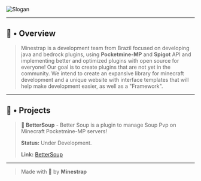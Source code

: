 ![Slogan](https://user-images.githubusercontent.com/119537238/222843433-c92c26ed-0a84-4429-a6fc-e82ebd19d095.png)

---

## 👋 • Overview

> Minestrap is a development team from Brazil focused on developing java and bedrock plugins, using **Pocketmine-MP** and **Spigot** API and implementing better and optimized plugins with open source for everyone! Our goal is to create plugins that are not yet in the community. We intend to create an expansive library for minecraft development and a unique website with interface templates that will help make development easier, as well as a "Framework".

---

## 💼 • Projects

> **🥣 BetterSoup** - Better Soup is a plugin to manage Soup Pvp on Minecraft Pocketmine-MP servers!
> 
> **Status:** Under Development.
> 
> **Link:** [BetterSoup](https://github.com/Minestrap/BetterSoup)
> 
---

> Made with 💖 by **Minestrap**
